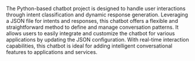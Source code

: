 
The Python-based chatbot project is designed to handle user interactions through intent classification and dynamic response generation. Leveraging a JSON file for intents and responses, this chatbot offers a flexible and straightforward method to define and manage conversation patterns. It allows users to easily integrate and customize the chatbot for various applications by updating the JSON configuration. With real-time interaction capabilities, this chatbot is ideal for adding intelligent conversational features to applications and services.
